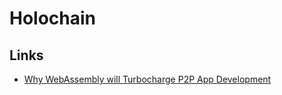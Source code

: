 # Holochain

## Links

* [Why WebAssembly will Turbocharge P2P App Development]( https://medium.com/holochain/why-webassembly-will-turbocharge-p2p-app-development-and-the-holochain-tech-stack-d771125ef4f5)

